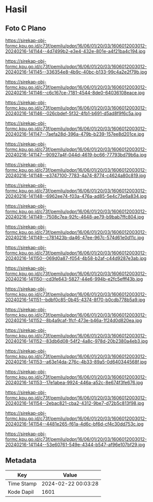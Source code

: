 # Hasil

## Foto C Plano

https://sirekap-obj-formc.kpu.go.id/c73f/pemilu/pdpr/16/06/01/20/03/1606012003012-20240216-141144--4d7499b2-e3e4-432e-801e-a4f21ba4c194.jpg

https://sirekap-obj-formc.kpu.go.id/c73f/pemilu/pdpr/16/06/01/20/03/1606012003012-20240216-141145--336354e8-4b9c-40bc-b133-99c4a2e2f79b.jpg

https://sirekap-obj-formc.kpu.go.id/c73f/pemilu/pdpr/16/06/01/20/03/1606012003012-20240216-141146--c6c167ce-7181-4544-8de0-64036108eace.jpg

https://sirekap-obj-formc.kpu.go.id/c73f/pemilu/pdpr/16/06/01/20/03/1606012003012-20240216-141146--026cbdef-5f32-4fb1-b691-d5ad8f9f6c5a.jpg

https://sirekap-obj-formc.kpu.go.id/c73f/pemilu/pdpr/16/06/01/20/03/1606012003012-20240216-141147--7aefa28d-396a-479b-b239-157ee8d201ce.jpg

https://sirekap-obj-formc.kpu.go.id/c73f/pemilu/pdpr/16/06/01/20/03/1606012003012-20240216-141147--90927a4f-044d-4619-bc66-77793bd79b6a.jpg

https://sirekap-obj-formc.kpu.go.id/c73f/pemilu/pdpr/16/06/01/20/03/1606012003012-20240216-141148--e3747100-7783-4a74-8774-c4624a80c819.jpg

https://sirekap-obj-formc.kpu.go.id/c73f/pemilu/pdpr/16/06/01/20/03/1606012003012-20240216-141148--6962ee74-f03a-476a-ad85-5e4c73e6a834.jpg

https://sirekap-obj-formc.kpu.go.id/c73f/pemilu/pdpr/16/06/01/20/03/1606012003012-20240216-141149--7508c7ea-92fc-4648-ae79-b9bab7ffc804.jpg

https://sirekap-obj-formc.kpu.go.id/c73f/pemilu/pdpr/16/06/01/20/03/1606012003012-20240216-141149--c781423b-da46-47ee-967c-574d61e0d11c.jpg

https://sirekap-obj-formc.kpu.go.id/c73f/pemilu/pdpr/16/06/01/20/03/1606012003012-20240216-141150--069d0a87-f054-4b58-b2af-c44d9287e3ab.jpg

https://sirekap-obj-formc.kpu.go.id/c73f/pemilu/pdpr/16/06/01/20/03/1606012003012-20240216-141150--cd3fe643-5827-44e6-994b-e2fc5efff43b.jpg

https://sirekap-obj-formc.kpu.go.id/c73f/pemilu/pdpr/16/06/01/20/03/1606012003012-20240216-141151--bdbf0c85-0b45-4374-8f70-b0cdb778b5a9.jpg

https://sirekap-obj-formc.kpu.go.id/c73f/pemilu/pdpr/16/06/01/20/03/1606012003012-20240216-141152--8b4a9caf-1fcf-473e-b46a-1f24d0d820ea.jpg

https://sirekap-obj-formc.kpu.go.id/c73f/pemilu/pdpr/16/06/01/20/03/1606012003012-20240216-141152--83db6d08-54f2-4a8c-978d-20b2380a4eb3.jpg

https://sirekap-obj-formc.kpu.go.id/c73f/pemilu/pdpr/16/06/01/20/03/1606012003012-20240216-141153--a63e14da-276c-4b33-89a5-0d640344568f.jpg

https://sirekap-obj-formc.kpu.go.id/c73f/pemilu/pdpr/16/06/01/20/03/1606012003012-20240216-141153--17e1abea-9924-446a-a52c-8e674f3fe676.jpg

https://sirekap-obj-formc.kpu.go.id/c73f/pemilu/pdpr/16/06/01/20/03/1606012003012-20240216-141154--2ebac821-cba2-4312-9be7-d72b5c813f98.jpg

https://sirekap-obj-formc.kpu.go.id/c73f/pemilu/pdpr/16/06/01/20/03/1606012003012-20240216-141154--4481e265-f61a-4d6c-bf6d-cf4c30dd753c.jpg

https://sirekap-obj-formc.kpu.go.id/c73f/pemilu/pdpr/16/06/01/20/03/1606012003012-20240216-141144--53e60761-549e-4344-b547-af96e107bf29.jpg


## Metadata

| Key        | Value               |
| ---------- | ------------------- |
| Time Stamp | 2024-02-22 00:03:28 |
| Kode Dapil | 1601                |



